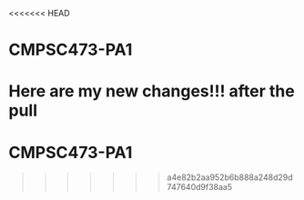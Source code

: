 <<<<<<< HEAD
# CMPSC473-PA1
Here are my new changes!!! after the pull
=======
# CMPSC473-PA1
>>>>>>> a4e82b2aa952b6b888a248d29d747640d9f38aa5
